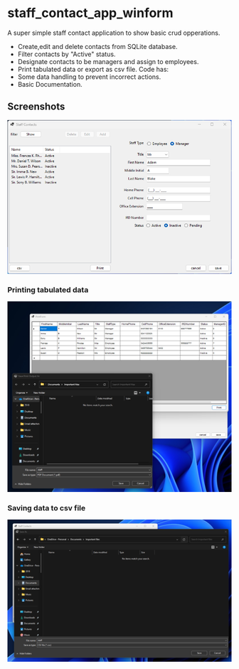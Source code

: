 # staff_contact_app_winform
A super simple staff contact application to show basic crud opperations.
* Create,edit and delete contacts from SQLite database.
* Filter contacts by "Active" status.
* Designate contacts to be managers and assign to employees.
* Print tabulated data or export as csv file.
Code has:
* Some data handling to prevent incorrect actions.
* Basic Documentation.

## Screenshots
![adding new contact](./readme.assets/adding_new.png)

### Printing tabulated data
![dialog box to print to file](./readme.assets/print_to_file.png)

### Saving data to csv file
![dialog box to save to file](./readme.assets/saving_to_files.csv.png)
